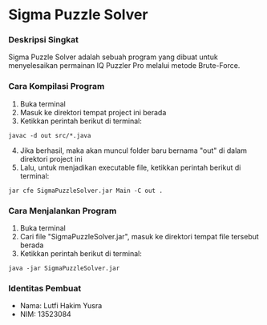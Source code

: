 # Sigma Puzzle Solver
### Deskripsi Singkat
Sigma Puzzle Solver adalah sebuah program yang dibuat untuk menyelesaikan permainan IQ Puzzler Pro melalui metode Brute-Force.

### Cara Kompilasi Program
1. Buka terminal
2. Masuk ke direktori tempat project ini berada
3. Ketikkan perintah berikut di terminal:
```
javac -d out src/*.java
```
4. Jika berhasil, maka akan muncul folder baru bernama "out" di dalam direktori project ini
5. Lalu, untuk menjadikan executable file, ketikkan perintah berikut di terminal:
```
jar cfe SigmaPuzzleSolver.jar Main -C out .
```

### Cara Menjalankan Program
1. Buka terminal
2. Cari file "SigmaPuzzleSolver.jar", masuk ke direktori tempat file tersebut berada
3. Ketikkan perintah berikut di terminal:
```
java -jar SigmaPuzzleSolver.jar
```

### Identitas Pembuat
- Nama: Lutfi Hakim Yusra
- NIM: 13523084